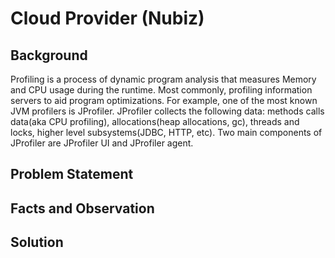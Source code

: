 # Cloud Provider (Nubiz)

## Background
Profiling is a process of dynamic program analysis that measures Memory and CPU usage during the runtime. Most commonly, profiling information servers to aid program optimizations.  For example, one of the most known JVM profilers is JProfiler. JProfiler collects the following data: methods calls data(aka CPU profiling), allocations(heap allocations, gc), threads and locks, higher level subsystems(JDBC, HTTP, etc). Two main components of JProfiler are JProfiler UI and JProfiler agent. 


## Problem Statement

## Facts and Observation

## Solution
